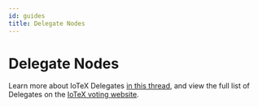 ```yaml
---
id: guides
title: Delegate Nodes
---
```


# Delegate Nodes

Learn more about IoTeX Delegates [in this thread](https://community.iotex.io/t/official-iotex-delegates-thread/1263), and view the full list of Delegates on the [IoTeX voting website](member.iotex.io).
